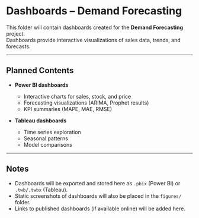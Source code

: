 # Dashboards – Demand Forecasting

This folder will contain dashboards created for the **Demand Forecasting** project.  
Dashboards provide interactive visualizations of sales data, trends, and forecasts.

---

## Planned Contents

- **Power BI dashboards**  
  - Interactive charts for sales, stock, and price  
  - Forecasting visualizations (ARIMA, Prophet results)  
  - KPI summaries (MAPE, MAE, RMSE)

- **Tableau dashboards**  
  - Time series exploration  
  - Seasonal patterns  
  - Model comparisons  

---

## Notes
- Dashboards will be exported and stored here as `.pbix` (Power BI) or `.twb/.twbx` (Tableau).  
- Static screenshots of dashboards will also be placed in the `figures/` folder.  
- Links to published dashboards (if available online) will be added here.
